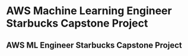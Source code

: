 # AWS Machine Learning Engineer Starbucks Capstone Project #
## AWS ML Engineer Starbucks Capstone Project ##
